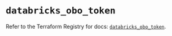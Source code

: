 # `databricks_obo_token`

Refer to the Terraform Registry for docs: [`databricks_obo_token`](https://registry.terraform.io/providers/databricks/databricks/1.71.0/docs/resources/obo_token).
